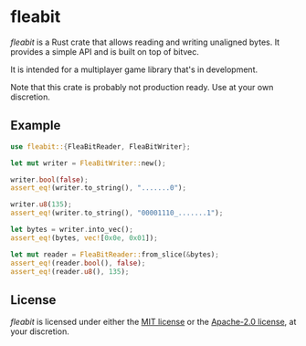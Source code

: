 # fleabit

*fleabit* is a Rust crate that allows reading and writing unaligned bytes. It provides a simple API
and is built on top of bitvec.

It is intended for a multiplayer game library that's in development.

Note that this crate is probably not production ready. Use at your own discretion.

## Example

```rust
use fleabit::{FleaBitReader, FleaBitWriter};

let mut writer = FleaBitWriter::new();

writer.bool(false);
assert_eq!(writer.to_string(), ".......0");

writer.u8(135);
assert_eq!(writer.to_string(), "00001110_.......1");

let bytes = writer.into_vec();
assert_eq!(bytes, vec![0x0e, 0x01]);

let mut reader = FleaBitReader::from_slice(&bytes);
assert_eq!(reader.bool(), false);
assert_eq!(reader.u8(), 135);
```

## License

*fleabit* is licensed under either the [MIT license](LICENSE-MIT) or
the [Apache-2.0 license](LICENSE-APACHE), at your discretion.
